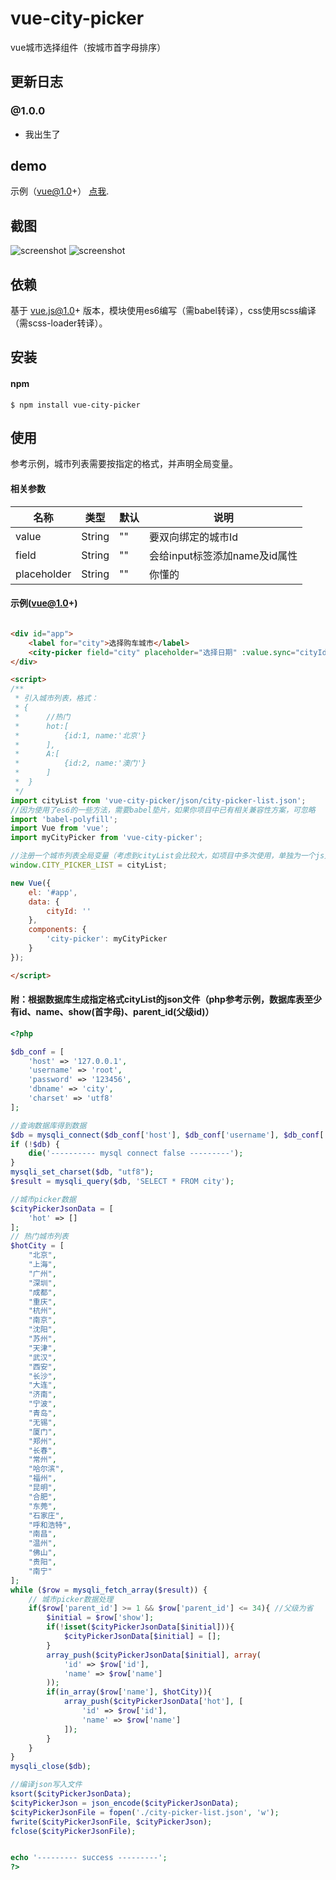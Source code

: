 # vue-city-picker

vue城市选择组件（按城市首字母排序）


## 更新日志

### @1.0.0
- 我出生了


## demo

示例（vue@1.0+） [点我](http://dai-siki.github.io/vue-city-picker/example/demo.html).


## 截图

![screenshot](screenshot/01.png)
![screenshot](screenshot/02.png)


## 依赖

基于 vue.js@1.0+ 版本，模块使用es6编写（需babel转译），css使用scss编译（需scss-loader转译）。


## 安装

#### npm

```shell
$ npm install vue-city-picker
```

## 使用

参考示例，城市列表需要按指定的格式，并声明全局变量。

#### 相关参数

| 名称              | 类型               | 默认             | 说明                                         |
| ----------------- | ----------------- | ---------------- | --------------------------------------------- |
| value             | String            | ""               | 要双向绑定的城市Id                |
| field             | String            | ""               | 会给input标签添加name及id属性                   |
| placeholder       | String            | ""               | 你懂的                                     |


#### 示例(vue@1.0+)

```html

<div id="app">
	<label for="city">选择购车城市</label>
	<city-picker field="city" placeholder="选择日期" :value.sync="cityId"></city-picker>
</div>

<script>
/**
 * 引入城市列表，格式：
 * {
 * 		//热门
 * 		hot:[
 * 			{id:1, name:'北京'}
 * 		],
 * 		A:[
 * 			{id:2, name:'澳门'}
 * 		]
 * 	}
 */
import cityList from 'vue-city-picker/json/city-picker-list.json';
//因为使用了es6的一些方法，需要babel垫片，如果你项目中已有相关兼容性方案，可忽略
import 'babel-polyfill';
import Vue from 'vue';
import myCityPicker from 'vue-city-picker';

//注册一个城市列表全局变量（考虑到cityList会比较大，如项目中多次使用，单独为一个js文件比较好）
window.CITY_PICKER_LIST = cityList;

new Vue({
	el: '#app',
	data: {
		cityId: ''
	},
	components: {
		'city-picker': myCityPicker
	}
});

</script>

```

#### 附：根据数据库生成指定格式cityList的json文件（php参考示例，数据库表至少有id、name、show(首字母)、parent_id(父级id)）

```php
<?php

$db_conf = [
    'host' => '127.0.0.1',
    'username' => 'root',
    'password' => '123456',
    'dbname' => 'city',
    'charset' => 'utf8'
];

//查询数据库得到数据
$db = mysqli_connect($db_conf['host'], $db_conf['username'], $db_conf['password'], $db_conf['dbname']);
if (!$db) {
	die('---------- mysql connect false ---------');
}
mysqli_set_charset($db, "utf8");
$result = mysqli_query($db, 'SELECT * FROM city');

//城市picker数据
$cityPickerJsonData = [
	'hot' => []
];
// 热门城市列表
$hotCity = [
	"北京",
	"上海",
	"广州",
	"深圳",
	"成都",
	"重庆",
	"杭州",
	"南京",
	"沈阳",
	"苏州",
	"天津",
	"武汉",
	"西安",
	"长沙",
	"大连",
	"济南",
	"宁波",
	"青岛",
	"无锡",
	"厦门",
	"郑州",
	"长春",
	"常州",
	"哈尔滨",
	"福州",
	"昆明",
	"合肥",
	"东莞",
	"石家庄",
	"呼和浩特",
	"南昌",
	"温州",
	"佛山",
	"贵阳",
	"南宁"
];
while ($row = mysqli_fetch_array($result)) {
	// 城市picker数据处理
	if($row['parent_id'] >= 1 && $row['parent_id'] <= 34){ //父级为省
		$initial = $row['show'];
		if(!isset($cityPickerJsonData[$initial])){
			$cityPickerJsonData[$initial] = [];
		}
		array_push($cityPickerJsonData[$initial], array(
			'id' => $row['id'],
			'name' => $row['name']
		));
		if(in_array($row['name'], $hotCity)){
			array_push($cityPickerJsonData['hot'], [
				'id' => $row['id'],
				'name' => $row['name']
			]);
		}
	}
}
mysqli_close($db);

//编译json写入文件
ksort($cityPickerJsonData);
$cityPickerJson = json_encode($cityPickerJsonData);
$cityPickerJsonFile = fopen('./city-picker-list.json', 'w');
fwrite($cityPickerJsonFile, $cityPickerJson);
fclose($cityPickerJsonFile);


echo '--------- success ---------';
?>

```
